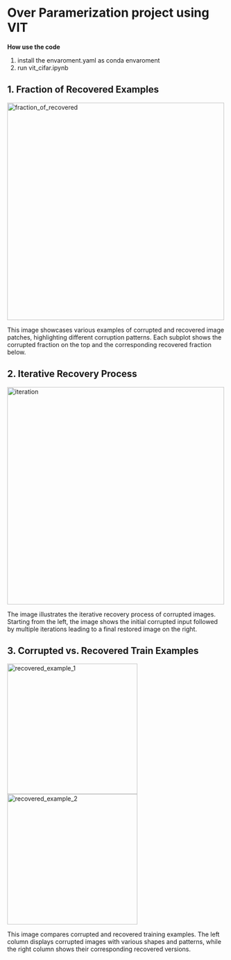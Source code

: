 # Over Paramerization project using VIT

**How use the code**
1. install the envaroment.yaml as conda envaroment
2. run vit_cifar.ipynb

## 1. Fraction of Recovered Examples
<img src="https://github.com/user-attachments/assets/a2ec87a6-8f42-4dc6-9778-e954d5227f56" alt="fraction_of_recovered" width="500"/>

This image showcases various examples of corrupted and recovered image patches, highlighting different corruption patterns. Each subplot shows the corrupted fraction on the top and the corresponding recovered fraction below.

## 2. Iterative Recovery Process
<img src="https://github.com/user-attachments/assets/d07f5680-0419-4c6a-a324-76098b1063b0" alt="iteration" width="500"/>

The image illustrates the iterative recovery process of corrupted images. Starting from the left, the image shows the initial corrupted input followed by multiple iterations leading to a final restored image on the right.

## 3. Corrupted vs. Recovered Train Examples
<img src="https://github.com/user-attachments/assets/9562400f-1841-47e4-8f88-65a50a3ab8fa" alt="recovered_example_1" width="300"/>
<img src="https://github.com/user-attachments/assets/3f3d8030-308d-4935-a7e2-3a67696f25da" alt="recovered_example_2" width="300"/>

This image compares corrupted and recovered training examples. The left column displays corrupted images with various shapes and patterns, while the right column shows their corresponding recovered versions.
